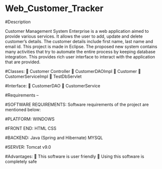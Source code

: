 # Web_Customer_Tracker
#Description

Customer Management System Enterprise is a web application aimed to provide various
services. It allows the user to add, update and delete customer’s details. The customer details
include first name, last name and email id. This project is made in Eclipse. The proposed new
system contains many activities that try to automate the entire process by keeping database
integration. This provides rich user interface to interact with the application that are provided.


#Classes:
 Customer Controller
 CustomerDAOImpl
 Customer
 CustomerServiceImpl
 TestDbServlet


#Interface:
 CustomerDAO
 CustomerService

#Requirements –

#SOFTWARE REQUIREMENTS:
Software requirements of the project are mentioned below:

#PLATFORM: WINDOWS

#FRONT END: HTML
 CSS

#BACKEND: Java (Spring and Hibernate)
 MYSQL

#SERVER: Tomcat v9.0

#Advantages:
 This software is user friendly
 Using this software is completely safe 
